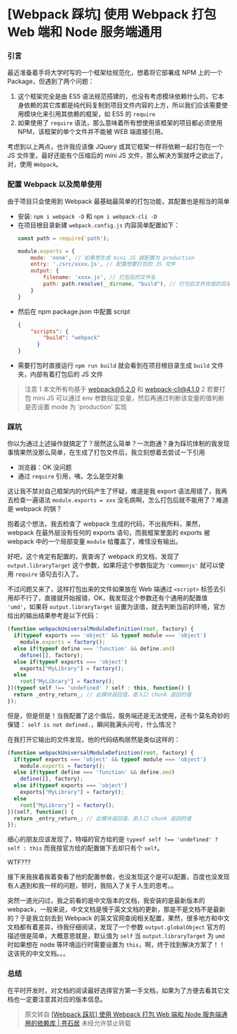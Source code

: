 # [Webpack 踩坑] 使用 Webpack 打包 Web 端和 Node 服务端通用

### 引言

最近准备着手将大学时写的一个框架给规范化，想着将它部署成 NPM 上的一个 Package，但遇到了两个问题：
1. 这个框架完全是由 ES5 语法规范搭建的，也没有考虑模块依赖什么的，它本身依赖的其它库都是纯代码复制到项目文件内容的上方，所以我们应该需要使用模块化来引用其依赖的框架，如 ES5 的 `require`
2. 如果使用了 `require` 语法，那么意味着所有想使用该框架的项目都必须使用 NPM，该框架的单个文件并不能被 WEB 端直接引用。

考虑到以上两点，也许我应该像 JQuery 或其它框架一样将依赖一起打包在一个 JS 文件里，最好还能有个压缩后的 mini JS 文件，那么解决方案就呼之欲出了，对，使用 `Webpack`。

### 配置 Webpack 以及简单使用

由于项目只会使用到 Webpack 最基础最简单的打包功能，其配置也是相当的简单

- 安装: `npm i webpack -D` 和 `npm i webpack-cli -D`
- 在项目根目录新建 `webpack.config.js` 内容简单配置如下：
    ```javascript
    const path = require('path');
    
    module.exports = {
        mode: 'none', // 如果想生成 mini JS 就配置为 production
        entry: './src/xxxx.js', // 配置想要打包的 JS 文件
        output: {
            filename: 'xxxx.js', // 打包后的文件名
            path: path.resolve(__dirname, "build"), // 打包后文件存放的目录
        }
    }
    ```
- 然后在 npm package.json 中配置 script
    ```json
    {
        "scripts": {
            "build": "webpack"
          }
    }
    ```
- 需要打包时直接运行 `npm run build` 就会看到在项目根目录生成 `build` 文件夹，内部有着打包后的 JS 文件

> 注意
> 1 本文所有均基于 webpack@5.2.0 和 webpack-cli@4.1.0
> 2 若要打包 mini JS 可以通过 env 参数指定变量，然后再通过判断该变量的值判断是否设置 mode 为 'production' 实现

### 踩坑

你以为通过上述操作就搞定了？居然这么简单？一次跑通？身为踩坑体制的我发现事情果然没那么简单，在生成了打包文件后，我立刻想着去尝试一下引用  
- 浏览器：OK 没问题
- 通过 `require` 引用，咦，怎么是空对象

这让我不禁对自己框架内的代码产生了怀疑，难道是我 export 语法用错了，我再去检查一遍语法 `module.exports = xxx` 没毛病啊，怎么打包后就不能用了？难道是 webpack 的锅？

抱着这个想法，我去检查了 webpack 生成的代码，不出我所料，果然，webpack 在最外层没有任何的 exports 语句，而我框架里面的 exports 被 webpack 中的一个局部变量 `module` 给覆盖了，难怪没有输出。

好吧，这个肯定有配置的，我查询了 webpack 的文档，发现了 `output.libraryTarget` 这个参数，如果将这个参数指定为 `'commonjs'` 就可以使用 `require` 语句去引入了。

不过问题又来了，这样打包出来的文件如果放在 Web 端通过 `<script>` 标签去引用却不行了，直接就开始报错，OK，我发现这个参数还有个通用的配置值 `'umd'`，如果将 `output.libraryTarget` 设置为该值，就去判断当前的环境，官方给出的输出结果参考是以下代码：
```javascript
(function webpackUniversalModuleDefinition(root, factory) {
  if(typeof exports === 'object' && typeof module === 'object')
    module.exports = factory();
  else if(typeof define === 'function' && define.amd)
    define([], factory);
  else if(typeof exports === 'object')
    exports["MyLibrary"] = factory();
  else
    root["MyLibrary"] = factory();
})(typeof self !== 'undefined' ? self : this, function() {
  return _entry_return_; // 此模块返回值，是入口 chunk 返回的值
});
```

但是，但是但是！当我配置了这个值后，服务端还是无法使用，还有个莫名奇妙的保错： `self is not defined.`，瞬间我满头问号，什么情况？

在我打开它输出的文件发现，他的代码结构居然是类似这样的：
```javascript
(function webpackUniversalModuleDefinition(root, factory) {
  if(typeof exports === 'object' && typeof module === 'object')
    module.exports = factory();
  else if(typeof define === 'function' && define.amd)
    define([], factory);
  else if(typeof exports === 'object')
    exports["MyLibrary"] = factory();
  else
    root["MyLibrary"] = factory();
})(self, function() {
  return _entry_return_; // 此模块返回值，是入口 chunk 返回的值
});
```
细心的朋友应该发现了，特喵的官方给的是 `typeof self !== 'undefined' ? self : this` 而我按官方给的配置做下去却只有个 `self`。

WTF???

接下来我挨着挨着查看了他的配置参数，也没发现这个是可以配置，百度也没发现有人遇到和我一样的问题，顿时，我陷入了关于人生的思考。。

突然一道光闪过，我之前看的是中文版本的文档，我安装的是最新版本的 webpack，一般来说，中文文档是慢于英文文档的更新，那是不是文档不是最新的？于是我立刻去到 Webpack 的英文官网查阅相关配置，果然，很多地方和中文文档都有着差异，待我仔细阅读，发现了一个参数 `output.globalObject` 官方的描述很是简单，大概意思就是，默认值为 `self` 当 `output.libraryTarget` 为 `umd` 时如果想在 node 等环境运行时需要设置为 `this`，啊，终于找到解决方案了！！这该死的中文文档。。。

### 总结

在平时开发时，对文档的阅读最好选择官方第一手文档，如果为了方便去看其它文档也一定要注意其对应的版本信息。

> 原文转自 [[Webpack 踩坑] 使用 Webpack 打包 Web 端和 Node 服务端通用的依赖库 | 苍石居](https://palerock.cn/articles/001AuvboZk4) 未经允许禁止转载
